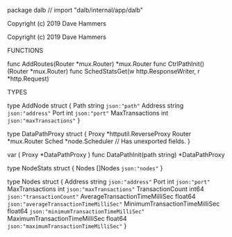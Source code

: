 package dalb // import "dalb/internal/app/dalb"

Copyright (c) 2019 Dave Hammers

Copyright (c) 2019 Dave Hammers

FUNCTIONS

func AddRoutes(Router *mux.Router) *mux.Router
func CtrlPathInit() (Router *mux.Router)
func SchedStatsGet(w http.ResponseWriter, r *http.Request)

TYPES

type AddNode struct {
	Path            string `json:"path"`
	Address         string `json:"address"`
	Port            int    `json:"port"`
	MaxTransactions int    `json:"maxTransactions"`
}

type DataPathProxy struct {
	Proxy  *httputil.ReverseProxy
	Router *mux.Router
	Sched  *node.Scheduler
	// Has unexported fields.
}

var (
	Proxy *DataPathProxy
)
func DataPathInit(path string) *DataPathProxy

type NodeStats struct {
	Nodes []Nodes `json:"nodes"`
}

type Nodes struct {
	Address                        string  `json:"address"`
	Port                           int     `json:"port"`
	MaxTransactions                int     `json:"maxTransactions"`
	TransactionCount               int64   `json:"transactionCount"`
	AverageTransactionTimeMilliSec float64 `json:"averageTransactionTimeMilliSec"`
	MinimumTransactionTimeMilliSec float64 `json:"minimumTransactionTimeMilliSec"`
	MaximumTransactionTimeMilliSec float64 `json:"maximumTransactionTimeMilliSec"`
}

